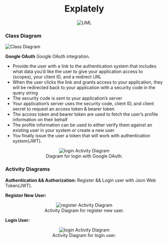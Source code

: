 <h1 align="center">Explately</h1>

<!-- ### Use Case Diagram -->

<!-- - **Member:** All members can search for other members, companies or jobs, as well as send requests for connection, create posts, etc.
- **Admin:** Mainly responsible for admin functions such as blocking and unblocking a member, etc.
- **System:** Mainly responsible for sending notifications for new messages, connections invites, etc. -->

<!-- Here are the top use cases of our system:

- **Add/update profile:** Any member should be able to create their profile to reflect their experiences, education, skills, and accomplishments.
- **Search:** Members can search other members, companies or jobs. Members can send a connection request to other members.
- **Follow or Unfollow member or company:** Any member can follow or unfollow any other member or a company.
- **Send message:** Any member can send a message to any of their connections.
- **Create post:** Any member can create a post to share with their connections, as well as like other posts or add comments to any post.
- **Send notifications:** The system will be able to send notifications for new messages, connection invites, etc. -->

<!-- <p align="center">
    <img src="/media/linkedin-use-case-diagram.svg" alt="Use Case Diagram">
</p> -->

<p align="center">
    <img src="/media/uml.svg" alt="UML">
</p>

### Class Diagram

<p>
    <img src="/media/er.svg" alt="Class Diagram">
</p>

**Google OAuth** Google OAuth integration.

- Provide the user with a link to the authentication system that includes what data you’d like the user to give your application access to (scopes), your client ID, and a redirect URL
- When the user clicks the link and grants access to your application, they will be redirected back to your application with a security code in the query string
- The security code is sent to your application’s server
- Your application’s server uses the security code, client ID, and client secret to request an access token & bearer token
- The access token and bearer token are used to fetch the user’s profile information on their behalf
- The profile information can be used to either verify them against an existing user in your system or create a new user
- You finally issue the user a token that will work with authentication system(JWT).

<p align="center">
    <img src="/media/google-login.webp" alt="login Activity Diagram">
    <br />
    Diagram for login with Google OAuth.
</p>


### Activity Diagrams

**Authentication && Authorization:** Register && Login user with Json Web Token(JWT).

**Register New User:**

<p align="center">
    <img src="/media/register.svg" alt="register Activity Diagram">
    <br />
    Activity Diagram for register new user.
</p>

**Login User:**

<p align="center">
    <img src="/media/login.svg" alt="login Activity Diagram">
    <br />
    Activity Diagram for login user.
</p>

<!-- **Send message:** Any Member can perform this activity. After sending a message, the system needs to send a notification to all the requested members. Here are the steps for sending a message:

<p align="center">
    <img src="/media/sendmsg.svg" alt="LinkedIn Send Message Activity Diagram">
    <br />
    Activity Diagram for Send Message
</p>

**Add experience to profile:** Any LinkedIn member can perform this activity. Here are the steps to add experience to a member profile:

<p align="center">
   <img src="/media/exp.svg" alt="LinkedIn Send Message Activity Diagram">
    <br />
    Activity Diagram for Add Experience to Profile.
</p> -->

